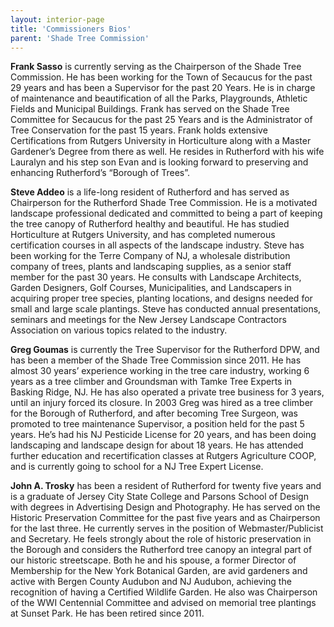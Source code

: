 ```yaml
---
layout: interior-page
title: 'Commissioners Bios'
parent: 'Shade Tree Commission'
---
```


**Frank Sasso** is currently serving as the Chairperson of the Shade Tree Commission. He has been working for the Town of Secaucus for the past 29 years and has been a Supervisor for the past 20 Years. He is in charge of maintenance and beautification of all the Parks, Playgrounds, Athletic Fields and Municipal Buildings. Frank has served on the Shade Tree Committee for Secaucus for the past 25 Years and is the Administrator of Tree Conservation for the past 15 years.  Frank holds extensive Certifications from Rutgers University in Horticulture along with a Master Gardener’s Degree from there as well.  He resides in Rutherford with his wife Lauralyn and his step son Evan and is looking forward to preserving and enhancing Rutherford’s “Borough of Trees”.

**Steve Addeo** is a life-long resident of Rutherford and has served as Chairperson for the Rutherford Shade Tree Commission. He is a motivated landscape professional dedicated and committed to being a part of keeping the tree canopy of Rutherford healthy and beautiful. He has studied Horticulture at Rutgers University, and has completed numerous certification courses in all aspects of the landscape industry. Steve has been working for the Terre Company of NJ, a wholesale distribution company of trees, plants and landscaping supplies, as a senior staff member for the past 30 years. He consults with Landscape Architects, Garden Designers, Golf Courses, Municipalities, and Landscapers in acquiring proper tree species, planting locations, and designs needed for small and large scale plantings. Steve has conducted annual presentations, seminars and meetings for the New Jersey Landscape Contractors Association on various topics related to the industry. 

**Greg Goumas** is currently the Tree Supervisor for the Rutherford DPW, and has been a member of the Shade Tree Commission since 2011. He has almost 30 years’ experience working in the tree care industry, working 6 years as a tree climber and Groundsman with Tamke Tree Experts in Basking Ridge, NJ. He has also operated a private tree business for 3 years, until an injury forced its closure. In 2003 Greg was hired as a tree climber for the Borough of Rutherford, and after becoming Tree Surgeon, was promoted to tree maintenance Supervisor, a position held for the past 5 years. He’s had his NJ Pesticide License for 20 years, and has been doing landscaping and landscape design for about 18 years. He has attended further education and recertification classes at Rutgers Agriculture COOP, and is currently going to school for a NJ Tree Expert License.


**John A. Trosky** has been a resident of Rutherford for twenty five years and is a graduate of Jersey City State College and Parsons School of Design with degrees in Advertising Design and Photography. He has served on the Historic Preservation Committee for the past five years and as Chairperson for the last three. He currently serves in
the position of Webmaster/Publicist and Secretary. He feels strongly about the role of historic preservation in the Borough and considers the Rutherford tree canopy an integral part of our historic streetscape. Both he and his spouse, a former Director of Membership for the New York Botanical Garden, are avid gardeners and active with Bergen County Audubon and NJ Audubon, achieving the recognition of having a Certified Wildlife Garden. He also was Chairperson of the WWI Centennial Committee and advised on memorial tree plantings at Sunset Park. He has been retired since 2011.

